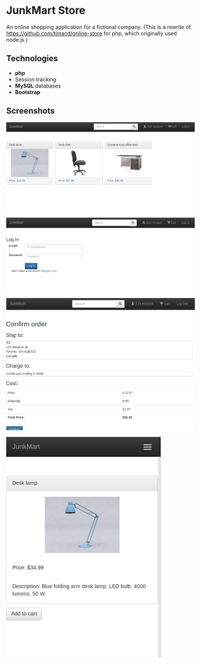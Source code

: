 # JunkMart Store

An online shopping application for a fictional company. (This is a rewrite of https://github.com/tjmacd/online-store for php, which originally used node.js.)

## Technologies
- **php**
- Session tracking
- **MySQL** databases
- **Bootstrap**

## Screenshots
![Front page](screenshots/main_page.png)

![Login](screenshots/login.png)

![Check Out](screenshots/check_out.png)

![Product](screenshots/product.png)
